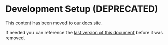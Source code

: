 # Development Setup (DEPRECATED)

This content has been moved to [our docs site]([https://docs.communityhealthtoolkit.org/apps/guides/hosting/core-developer](https://docs.communityhealthtoolkit.org/contribute/code/core/dev-environment/)).  

If needed you can reference the [last version of this document](https://github.com/medic/cht-core/blob/6d3a5eb60f5411c5a8c2f808ffee8a5301806c36/DEVELOPMENT.md) before it was removed.

